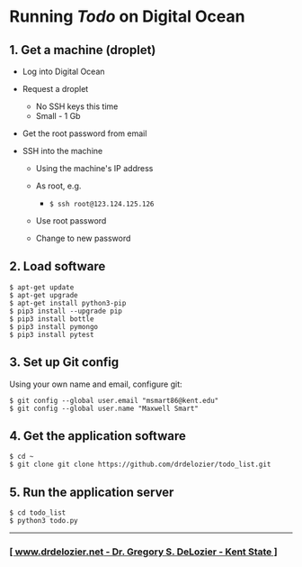 # Running _Todo_ on Digital Ocean

## 1. Get a machine (droplet)

* Log into Digital Ocean

* Request a droplet
  * No SSH keys this time
  * Small - 1 Gb

* Get the root password from email

* SSH into the machine

  * Using the machine's IP address
  * As root, e.g. 

    * ```$ ssh root@123.124.125.126```

  * Use root password
  * Change to new password

## 2. Load software

```
$ apt-get update
$ apt-get upgrade
$ apt-get install python3-pip
$ pip3 install --upgrade pip
$ pip3 install bottle
$ pip3 install pymongo
$ pip3 install pytest
```

## 3. Set up Git config

Using your own name and email, configure git:

```
$ git config --global user.email "msmart86@kent.edu"
$ git config --global user.name "Maxwell Smart"
```

## 4. Get the application software

```
$ cd ~
$ git clone git clone https://github.com/drdelozier/todo_list.git
```

## 5. Run the application server

```
$ cd todo_list
$ python3 todo.py
```

---

### [[ www.drdelozier.net - Dr. Gregory S. DeLozier - Kent State ]](http://www.drdelozier.net)
